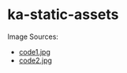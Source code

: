 # ka-static-assets

Image Sources:

* [code1.jpg](https://source.unsplash.com/xekxE_VR0Ec)
* [code2.jpg](https://source.unsplash.com/8OyKWQgBsKQ)